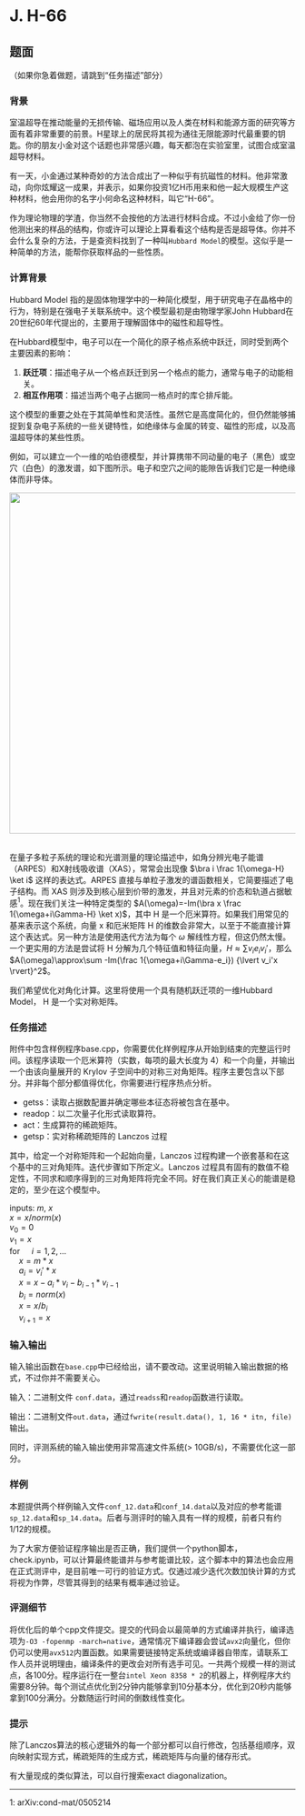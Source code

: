 # J. H-66

## 题面

（如果你急着做题，请跳到“任务描述”部分）

### 背景

室温超导在推动能量的无损传输、磁场应用以及人类在材料和能源方面的研究等方面有着非常重要的前景。H星球上的居民将其视为通往无限能源时代最重要的钥匙。你的朋友小金对这个话题也非常感兴趣，每天都泡在实验室里，试图合成室温超导材料。

有一天，小金通过某种奇妙的方法合成出了一种似乎有抗磁性的材料。他非常激动，向你炫耀这一成果，并表示，如果你投资1亿H币用来和他一起大规模生产这种材料，他会用你的名字小何命名这种材料，叫它“H-66”。

作为理论物理的学渣，你当然不会按他的方法进行材料合成。不过小金给了你一份他测出来的样品的结构，你或许可以理论上算看看这个结构是否是超导体。你并不会什么复杂的方法，于是查资料找到了一种叫`Hubbard Model`的模型。这似乎是一种简单的方法，能帮你获取样品的一些性质。

### 计算背景

Hubbard Model 指的是固体物理学中的一种简化模型，用于研究电子在晶格中的行为，特别是在强电子关联系统中。这个模型最初是由物理学家John Hubbard在20世纪60年代提出的，主要用于理解固体中的磁性和超导性。

在Hubbard模型中，电子可以在一个简化的原子格点系统中跃迁，同时受到两个主要因素的影响：

1. **跃迁项**：描述电子从一个格点跃迁到另一个格点的能力，通常与电子的动能相关。
2. **相互作用项**：描述当两个电子占据同一格点时的库仑排斥能。

这个模型的重要之处在于其简单性和灵活性。虽然它是高度简化的，但仍然能够捕捉到复杂电子系统的一些关键特性，如绝缘体与金属的转变、磁性的形成，以及高温超导体的某些性质。

例如，可以建立一个一维的哈伯德模型，并计算携带不同动量的电子（黑色）或空穴（白色）的激发谱，如下图所示。电子和空穴之间的能隙告诉我们它是一种绝缘体而非导体。

<center><img src="https://hpcgame.pku.edu.cn/oss/images/public/problems/1th_hubbard.png" width="600px" /></center>
<br>

在量子多粒子系统的理论和光谱测量的理论描述中，如角分辨光电子能谱（ARPES）和X射线吸收谱（XAS），常常会出现像 $\bra i \frac 1{\omega-H} \ket i$ 这样的表达式。ARPES 直接与单粒子激发的谱函数相关，它简要描述了电子结构。而 XAS 则涉及到核心层到价带的激发，并且对元素的价态和轨道占据敏感$^1$。现在我们关注一种特定类型的 $A(\omega)=-Im(\bra x \frac 1{\omega+i\Gamma-H} \ket x)$，其中 H 是一个厄米算符。如果我们用常见的基来表示这个系统，向量 x 和厄米矩阵 H 的维数会非常大，以至于不能直接计算这个表达式。另一种方法是使用迭代方法为每个 $\omega$ 解线性方程，但这仍然太慢。一个更实用的方法是尝试将 H 分解为几个特征值和特征向量，$H \approx \sum v_ie_iv_i'$，那么 $A(\omega)\approx\sum -Im(\frac 1{\omega+i\Gamma-e_i}) {\lvert v_i'x \rvert}^2$。

我们希望优化对角化计算。这里将使用一个具有随机跃迁项的一维Hubbard Model， H 是一个实对称矩阵。

### 任务描述

附件中包含样例程序base.cpp，你需要优化样例程序从开始到结束的完整运行时间。该程序读取一个厄米算符（实数，每项的最大长度为 4）和一个向量，并输出一个由该向量展开的 Krylov 子空间中的对称三对角矩阵。程序主要包含以下部分。并非每个部分都值得优化，你需要进行程序热点分析。

- getss：读取占据数配置并确定哪些本征态将被包含在基中。
- readop：以二次量子化形式读取算符。
- act：生成算符的稀疏矩阵。
- getsp：实对称稀疏矩阵的 Lanczos 过程

其中，给定一个对称矩阵和一个起始向量，Lanczos 过程构建一个嵌套基和在这个基中的三对角矩阵。迭代步骤如下所定义。Lanczos 过程具有固有的数值不稳定性，不同求和顺序得到的三对角矩阵将完全不同。好在我们真正关心的能谱是稳定的，至少在这个模型中。

inputs: $m$, $x$  
$x=x/norm(x)$  
$v_0=0$  
$v_1=x$  
for $\quad i=1,2,...$  
$\quad x=m*x$  
$\quad a_i=v_i'*x$  
$\quad x=x-a_i*v_i-b_{i-1}*v_{i-1}$  
$\quad b_i=norm(x)$  
$\quad x=x/b_i$  
$\quad v_{i+1}=x$

### 输入输出

输入输出函数在`base.cpp`中已经给出，请不要改动。这里说明输入输出数据的格式，不过你并不需要关心。

输入：二进制文件 `conf.data`，通过`readss`和`readop`函数进行读取。

输出：二进制文件`out.data`，通过`fwrite(result.data(), 1, 16 * itn, file)`输出。

同时，评测系统的输入输出使用非常高速文件系统(> 10GB/s)，不需要优化这一部分。

### 样例

本题提供两个样例输入文件`conf_12.data`和`conf_14.data`以及对应的参考能谱`sp_12.data`和`sp_14.data`。后者与测评时的输入具有一样的规模，前者只有约1/12的规模。

为了大家方便验证程序输出是否正确，我们提供一个python脚本，check.ipynb，可以计算最终能谱并与参考能谱比较，这个脚本中的算法也会应用在正式测评中，是目前唯一可行的验证方式。仅通过减少迭代次数加快计算的方式将视为作弊，尽管其得到的结果有概率通过验证。

### 评测细节

将优化后的单个cpp文件提交。提交的代码会以最简单的方式编译并执行，编译选项为`-O3 -fopenmp -march=native`，通常情况下编译器会尝试`avx2`向量化，但你仍可以使用`avx512`内置函数。如果需要链接特定系统或编译器自带库，请联系工作人员并说明理由，编译条件的更改会对所有选手可见。一共两个规模一样的测试点，各100分。程序运行在一整台`intel Xeon 8358 * 2`的机器上，样例程序大约需要8分钟。每个测试点优化到2分钟内能够拿到10分基本分，优化到20秒内能够拿到100分满分。分数随运行时间的倒数线性变化。

### 提示

除了Lanczos算法的核心逻辑外的每一个部分都可以自行修改，包括基组顺序，双向映射实现方式，稀疏矩阵的生成方式，稀疏矩阵与向量的储存形式。

有大量现成的类似算法，可以自行搜索exact diagonalization。

----
1: arXiv:cond-mat/0505214
